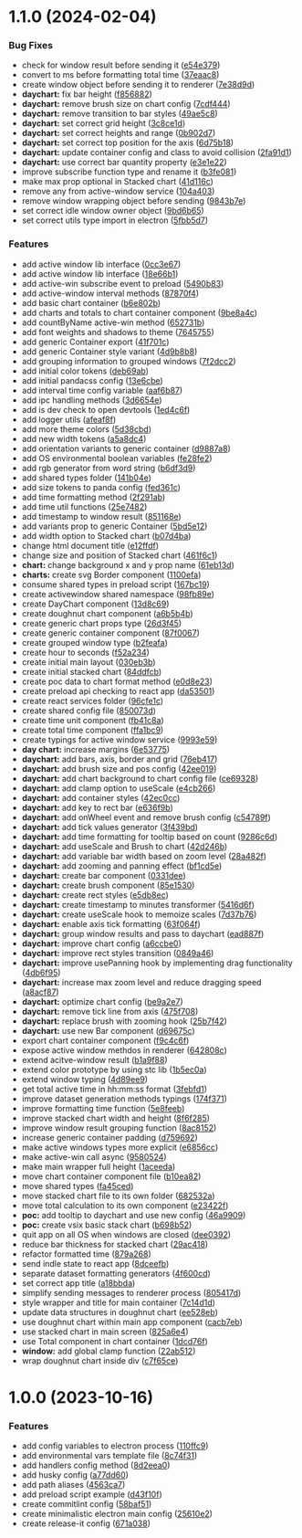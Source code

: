 

# 1.1.0 (2024-02-04)


### Bug Fixes

* check for window result before sending it ([e54e379](https://github.com/llapenna/focusyn/commit/e54e3796aa6cc3836a11dca2dbb90cfdbeaa09d0))
* convert to ms before formatting total time ([37eaac8](https://github.com/llapenna/focusyn/commit/37eaac8aa1c3d54485c701ec02505cd851a21dc6))
* create window object before sending it to renderer ([7e38d9d](https://github.com/llapenna/focusyn/commit/7e38d9d6105fdcdfa3ada5a6bd646d442a1e3c62))
* **daychart:** fix bar height ([f856882](https://github.com/llapenna/focusyn/commit/f8568822ab39680ad6b4ca05e2410cb710853d53))
* **daychart:** remove brush size on chart config ([7cdf444](https://github.com/llapenna/focusyn/commit/7cdf444d4ccd750049bdcb37d7ba8be04d93df08))
* **daychart:** remove transition to bar styles ([49ae5c8](https://github.com/llapenna/focusyn/commit/49ae5c8049205e4a17d81d9bd66f1435264e0ab2))
* **daychart:** set correct grid height ([3c8ce1d](https://github.com/llapenna/focusyn/commit/3c8ce1d38d7469f81945b3a64049f08d5f381520))
* **daychart:** set correct heights and range ([0b902d7](https://github.com/llapenna/focusyn/commit/0b902d7d5eadd57af142f90c35b6adf44b116755))
* **daychart:** set correct top position for the axis ([6d75b18](https://github.com/llapenna/focusyn/commit/6d75b182a66234af1e4f45e7a06da3b69f4b053a))
* **daychart:** update container config and class to avoid collision ([2fa91d1](https://github.com/llapenna/focusyn/commit/2fa91d14fa8a9f28bbdb1c3207ad04f0703d42ce))
* **daychart:** use correct bar quantity property ([e3e1e22](https://github.com/llapenna/focusyn/commit/e3e1e2238cf0c39c6cf1dca3041f90cb2335619c))
* improve subscribe function type and rename it ([b3fe081](https://github.com/llapenna/focusyn/commit/b3fe08184f56c576f0d24e179886a05684d08f04))
* make max prop optional in Stacked chart ([41d116c](https://github.com/llapenna/focusyn/commit/41d116cf8ea91e108841ceb6335388ec87afe915))
* remove any from active-window service ([104a403](https://github.com/llapenna/focusyn/commit/104a40347d5ccc8f27d3260d2e6cdc8ba08e856f))
* remove window wrapping object before sending ([9843b7e](https://github.com/llapenna/focusyn/commit/9843b7eeeea2733ccb2ac03820ba67b9ceed4c47))
* set correct idle window owner object ([9bd6b65](https://github.com/llapenna/focusyn/commit/9bd6b65a99281b87934513d4665313dfafefaac7))
* set correct utils type import in electron ([5fbb5d7](https://github.com/llapenna/focusyn/commit/5fbb5d7d2b1e0550947a81e747d5c2804ae0febb))


### Features

* add active window lib interface ([0cc3e67](https://github.com/llapenna/focusyn/commit/0cc3e6726f5b202221c08f7999af95a23ef28f3e))
* add active window lib interface ([18e66b1](https://github.com/llapenna/focusyn/commit/18e66b1d66fec485fa22a861ec1abe13903f0bde))
* add active-win subscribe event to preload ([5490b83](https://github.com/llapenna/focusyn/commit/5490b83f11620a0637b1f6ca234d65c007e84116))
* add active-window interval methods ([87870f4](https://github.com/llapenna/focusyn/commit/87870f49ad41d19665dd27d010ad721a101fce88))
* add basic chart container ([b6e802b](https://github.com/llapenna/focusyn/commit/b6e802b5d7e0b86bcc5df1f2273c934708dca94b))
* add charts and totals to chart container component ([9be8a4c](https://github.com/llapenna/focusyn/commit/9be8a4c85331505dc9dd245d5abba13038dad20a))
* add countByName active-win method ([652731b](https://github.com/llapenna/focusyn/commit/652731b78496384b237934599b81d8dd44b75155))
* add font weights and shadows to theme ([7645755](https://github.com/llapenna/focusyn/commit/764575544c62ea208244d47eafe13687d9bccd1e))
* add generic Container export ([41f701c](https://github.com/llapenna/focusyn/commit/41f701c7bd22fed01f54dc70d19e680f0812b66a))
* add generic Container style variant ([4d9b8b8](https://github.com/llapenna/focusyn/commit/4d9b8b85e69567756c97cfa1af5bf3324e92bc3c))
* add grouping information to grouped windows ([7f2dcc2](https://github.com/llapenna/focusyn/commit/7f2dcc23f96fcc6e855f38c25bed833ddc7f6c1e))
* add initial color tokens ([deb69ab](https://github.com/llapenna/focusyn/commit/deb69abb76d1e27cabdd6b9ebd8642b696c7f418))
* add initial pandacss config ([13e6cbe](https://github.com/llapenna/focusyn/commit/13e6cbe916e1f2d20511d6ef4ae4a9f1c5e3990b))
* add interval time config variable ([aaf6b87](https://github.com/llapenna/focusyn/commit/aaf6b876d8651f0ba947ca7f07fbcf53a93984a6))
* add ipc handling methods ([3d6654e](https://github.com/llapenna/focusyn/commit/3d6654e5e0a279245488485c0e02b953133f7691))
* add is dev check to open devtools ([1ed4c6f](https://github.com/llapenna/focusyn/commit/1ed4c6fb90000bbce5007a77143b3663c95f8baa))
* add logger utils ([afeaf8f](https://github.com/llapenna/focusyn/commit/afeaf8fc97ad39159eab493eeab1480caf87828c))
* add more theme colors ([5d38cbd](https://github.com/llapenna/focusyn/commit/5d38cbd4b5c2d8006baa5ed2baca2859c9f2b891))
* add new width tokens ([a5a8dc4](https://github.com/llapenna/focusyn/commit/a5a8dc491c3d7789fe5a3411883f9a885c4b9f69))
* add orientation variants to generic container ([d9887a8](https://github.com/llapenna/focusyn/commit/d9887a8eb5fd885af2e2646a6afed30d4a7a92d1))
* add OS environmental boolean variables ([fe28fe2](https://github.com/llapenna/focusyn/commit/fe28fe296e58d45511e56c87319e92e6bd3e7773))
* add rgb generator from word string ([b6df3d9](https://github.com/llapenna/focusyn/commit/b6df3d9613e69bf6ed88d59798ed84547b48f370))
* add shared types folder ([141b04e](https://github.com/llapenna/focusyn/commit/141b04edc8855972b7a178476f60451ded5f18de))
* add size tokens to panda config ([fed361c](https://github.com/llapenna/focusyn/commit/fed361c29eedcfeea067097ac8ee642a0806f594))
* add time formatting method ([2f291ab](https://github.com/llapenna/focusyn/commit/2f291ab5fa32ee7792e9eb61450721452f7b3dc3))
* add time util functions ([25e7482](https://github.com/llapenna/focusyn/commit/25e74821cc2e640a3055d5b5c81e144aa4076774))
* add timestamp to window result ([851168e](https://github.com/llapenna/focusyn/commit/851168e0f7ceb9a8beb3eeaa8f3b79cc94a05786))
* add variants prop to generic Container ([5bd5e12](https://github.com/llapenna/focusyn/commit/5bd5e12b98363c8312f41c4fe7a277272294380a))
* add width option to Stacked chart ([b07d4ba](https://github.com/llapenna/focusyn/commit/b07d4ba3132404852ab8dd2ed26d1aaf12494f3c))
* change html document title ([e12ffdf](https://github.com/llapenna/focusyn/commit/e12ffdf8333d9ed9dd4eff957fdc3b6b2e481433))
* change size and position of Stacked chart ([461f6c1](https://github.com/llapenna/focusyn/commit/461f6c103b4dcfc35d135ba416251c657490bdd8))
* **chart:** change background x and y prop name ([61eb13d](https://github.com/llapenna/focusyn/commit/61eb13d24316e53461665d7c051bc9600657724a))
* **charts:** create svg Border component ([1100efa](https://github.com/llapenna/focusyn/commit/1100efa1a1e5cddd14722badebf3edf0f8aefe93))
* consume shared types in preload script ([167bc19](https://github.com/llapenna/focusyn/commit/167bc19069a59581b651842e344f3acf9b2ec95d))
* create activewindow shared namespace ([98fb89e](https://github.com/llapenna/focusyn/commit/98fb89ed17f46d5f3dd3ce3741d44a33cf9bf7e7))
* create DayChart component ([13d8c69](https://github.com/llapenna/focusyn/commit/13d8c694cfe6981fa7b70e8764d87e9d27e40b47))
* create doughnut chart component ([a6b5b4b](https://github.com/llapenna/focusyn/commit/a6b5b4b3d2d5fa9dec6fcba63ebac4aeecff6fd5))
* create generic chart props type ([26d3f45](https://github.com/llapenna/focusyn/commit/26d3f4544a3c2d744a5e11646bede21b0d9e36ef))
* create generic container component ([87f0067](https://github.com/llapenna/focusyn/commit/87f0067e5a373d1ac124c0585caf68874f42c4af))
* create grouped window type ([b2feafa](https://github.com/llapenna/focusyn/commit/b2feafa198a36320be280d960ea38d32e8ea9934))
* create hour to seconds ([f52a234](https://github.com/llapenna/focusyn/commit/f52a2345f5340e9d1a90af604d1e5671a0828d66))
* create initial main layout ([030eb3b](https://github.com/llapenna/focusyn/commit/030eb3b6c2d86eef8736ac50cc5309044de640c3))
* create initial stacked chart ([84ddfcb](https://github.com/llapenna/focusyn/commit/84ddfcbe0a7fd4aa1906959bc024863982979f38))
* create poc data to chart format method ([e0d8e23](https://github.com/llapenna/focusyn/commit/e0d8e2342dd70c95b04dab09789fb0620cd6f71b))
* create preload api checking to react app ([da53501](https://github.com/llapenna/focusyn/commit/da535016c86474628d29ce189c244c47c84b7e92))
* create react services folder ([96cfe1c](https://github.com/llapenna/focusyn/commit/96cfe1cbb548fccc9774c547ff3d75f11c218466))
* create shared config file ([850073d](https://github.com/llapenna/focusyn/commit/850073d959be801c22acb31fcf8e3f7aa4234080))
* create time unit component ([fb41c8a](https://github.com/llapenna/focusyn/commit/fb41c8a1ca7b5dc22ad56736f7645b5edf0b5f14))
* create total time component ([ffa1bc9](https://github.com/llapenna/focusyn/commit/ffa1bc9baa978ff24b31139d02f083c937621ce7))
* create typings for active window service ([9993e59](https://github.com/llapenna/focusyn/commit/9993e59a6eca653528aaeae4277c6937bf245ca9))
* **day chart:** increase margins ([6e53775](https://github.com/llapenna/focusyn/commit/6e53775b7775edce53fef864a046e2b2f73f2299))
* **daychart:** add bars, axis, border and grid ([76eb417](https://github.com/llapenna/focusyn/commit/76eb41729c56ea04b1ad74b8292a3d956ea0e782))
* **daychart:** add brush size and pos config ([42ee019](https://github.com/llapenna/focusyn/commit/42ee0190ecaa85a7cdcc033ba6d9afc6d93b5f8e))
* **daychart:** add chart background to chart config file ([ce69328](https://github.com/llapenna/focusyn/commit/ce693281acf4c44b323c4dafe2611c42ad6ce153))
* **daychart:** add clamp option to useScale ([e4cb266](https://github.com/llapenna/focusyn/commit/e4cb26639662facc6d8486dec42f8fda6c6d0ce0))
* **daychart:** add container styles ([42ec0cc](https://github.com/llapenna/focusyn/commit/42ec0cc07b2fcb421e3449e9a250041a0eb32b56))
* **daychart:** add key to rect bar ([e636f9b](https://github.com/llapenna/focusyn/commit/e636f9b1761ad0b304edc12c14af78dc5d09f3d1))
* **daychart:** add onWheel event and remove brush config ([c54789f](https://github.com/llapenna/focusyn/commit/c54789fffcc1e91e2401e5ff74c6f65dc9d144d8))
* **daychart:** add tick values generator ([3f439bd](https://github.com/llapenna/focusyn/commit/3f439bde30e24067869d237e3d6aad0856dfc223))
* **daychart:** add time formatting for tooltip based on count ([9286c6d](https://github.com/llapenna/focusyn/commit/9286c6d5e8ffc484a456a66ba2e0cdab8e21e8cc))
* **daychart:** add useScale and Brush to chart ([42d246b](https://github.com/llapenna/focusyn/commit/42d246be7e2bc0c58d58c63b2acae390eb0a0acd))
* **daychart:** add variable bar width based on zoom level ([28a482f](https://github.com/llapenna/focusyn/commit/28a482f617f10618c6c56c82f8a01c5488463e7f))
* **daychart:** add zooming and panning effect ([bf1cd5e](https://github.com/llapenna/focusyn/commit/bf1cd5e7a86f3b04f4b50d38991fe790402d5ecb))
* **daychart:** create bar component ([0331dee](https://github.com/llapenna/focusyn/commit/0331dee862f13afee7ecd67327eb65acde6166fc))
* **daychart:** create brush component ([85e1530](https://github.com/llapenna/focusyn/commit/85e1530011693084696fa245a407221a3dce2b5b))
* **daychart:** create rect styles ([e5db8ec](https://github.com/llapenna/focusyn/commit/e5db8ec0a9d6805d7f5ce6e10ea28de5e2da34d7))
* **daychart:** create timestamp to minutes transformer ([5416d6f](https://github.com/llapenna/focusyn/commit/5416d6f98c2dc55ce25efce5d764bd5cd530c2e9))
* **daychart:** create useScale hook to memoize scales ([7d37b76](https://github.com/llapenna/focusyn/commit/7d37b76c307e888c5b60d631622822c2938c29fd))
* **daychart:** enable axis tick formatting ([63f064f](https://github.com/llapenna/focusyn/commit/63f064fbff27a1db6c6b6f9b691bf202d4fa7aa9))
* **daychart:** group window results and pass to daychart ([ead887f](https://github.com/llapenna/focusyn/commit/ead887f978da2ef575ffd0e5c344fa8f77b5b6b8))
* **daychart:** improve chart config ([a6ccbe0](https://github.com/llapenna/focusyn/commit/a6ccbe0f809155cea1848e89213fa905d25a52d9))
* **daychart:** improve rect styles transition ([0849a46](https://github.com/llapenna/focusyn/commit/0849a46721bddd6480bdba772701667e331c4098))
* **daychart:** improve usePanning hook by implementing drag functionality ([4db6f95](https://github.com/llapenna/focusyn/commit/4db6f95aadff753448de7cc3ac34044c954e3756))
* **daychart:** increase max zoom level and reduce dragging speed ([a8acf87](https://github.com/llapenna/focusyn/commit/a8acf87acf9710fe2d2a549a15030b497895e7dd))
* **daychart:** optimize chart config ([be9a2e7](https://github.com/llapenna/focusyn/commit/be9a2e78ce4b3af1af2265b612eec36131d1ca6b))
* **daychart:** remove tick line from axis ([475f708](https://github.com/llapenna/focusyn/commit/475f708807376ac536e57776abab0a665be17ee5))
* **daychart:** replace brush with zooming hook ([25b7f42](https://github.com/llapenna/focusyn/commit/25b7f4262d251af6be053feef670a8007543eb21))
* **daychart:** use new Bar component ([d69675c](https://github.com/llapenna/focusyn/commit/d69675c5df7c8bd0842336eacaf64ff82a143892))
* export chart container component ([f9c4c6f](https://github.com/llapenna/focusyn/commit/f9c4c6fd895482ea9ad603bf994fd3c08726d4e6))
* expose active window methdos in renderer ([642808c](https://github.com/llapenna/focusyn/commit/642808c07d704828a8c4ceb19e5f9293f0c26602))
* extend acitve-window result ([b1a9f88](https://github.com/llapenna/focusyn/commit/b1a9f88627b1947a8feace467958f2d2237812ee))
* extend color prototype by using stc lib ([1b5ec0a](https://github.com/llapenna/focusyn/commit/1b5ec0aee9b122e046ce1a0d7dd47321a7165356))
* extend window typing ([4d89ee9](https://github.com/llapenna/focusyn/commit/4d89ee913cd898d1b154bfa7b5d49fcba7b67f44))
* get total active time in hh:mm:ss format ([3febfd1](https://github.com/llapenna/focusyn/commit/3febfd12bd500a087a8c970b74cce8de7cbf9782))
* improve dataset generation methods typings ([174f371](https://github.com/llapenna/focusyn/commit/174f371d2e438cf398e2171118b7d5c3b037ba64))
* improve formatting time function ([5e8feeb](https://github.com/llapenna/focusyn/commit/5e8feeb583133d815bd736dbf9f26cb9ace01293))
* improve stacked chart width and height ([8f6f285](https://github.com/llapenna/focusyn/commit/8f6f285d6c926381e2b8781c4d07e24c179890f1))
* improve window result grouping function ([8ac8152](https://github.com/llapenna/focusyn/commit/8ac81526d45092bb03b3860a4066e941927bac0f))
* increase generic container padding ([d759692](https://github.com/llapenna/focusyn/commit/d75969217f76206f23696800c28763b33635e621))
* make active windows types more explicit ([e6856cc](https://github.com/llapenna/focusyn/commit/e6856cc19d808a9563c22cc64d9fc351fab49665))
* make active-win call async ([9580524](https://github.com/llapenna/focusyn/commit/9580524d3d2d85aa94f0e748b03b94d936aedd09))
* make main wrapper full height ([1aceeda](https://github.com/llapenna/focusyn/commit/1aceeda9381ba893045afec5cf820d1224478260))
* move chart container component file ([b10ea82](https://github.com/llapenna/focusyn/commit/b10ea826bcebc98b87bbc09a5f49777c7ae8167a))
* move shared types ([fa45ced](https://github.com/llapenna/focusyn/commit/fa45ceda3930c6fb740b56700d167cdcd0cc4acf))
* move stacked chart file to its own folder ([682532a](https://github.com/llapenna/focusyn/commit/682532afb1e70d091b2d5a9e08ba9e54f257ca29))
* move total calculation to its own component ([e23422f](https://github.com/llapenna/focusyn/commit/e23422f4add34825088d3d75d835e0347a7fb622))
* **poc:** add tooltip to daychart and use new config ([46a9909](https://github.com/llapenna/focusyn/commit/46a9909664c611fb9681620e0c81316650064a35))
* **poc:** create vsix basic stack chart ([b698b52](https://github.com/llapenna/focusyn/commit/b698b527bdbe586f394ceea6f884e618f2f469ea))
* quit app on all OS when windows are closed ([dee0392](https://github.com/llapenna/focusyn/commit/dee03923bd30dbd74b8a5a0b2f281bda66247444))
* reduce bar thickness for stacked chart ([29ac418](https://github.com/llapenna/focusyn/commit/29ac4187880b99e90b4610720e24f0e13a2aa720))
* refactor formatted time ([879a268](https://github.com/llapenna/focusyn/commit/879a268558761a985ecb2edd30079c6787e87519))
* send indle state to react app ([8dceefb](https://github.com/llapenna/focusyn/commit/8dceefba0ae710fe313ff6d0a72f51c309b4cc3e))
* separate dataset formatting generators ([4f600cd](https://github.com/llapenna/focusyn/commit/4f600cd0d0afc433731e66c792e6881cc4c54695))
* set correct app title ([a18bbda](https://github.com/llapenna/focusyn/commit/a18bbda14b233b96161291bb3ba7d579252f7334))
* simplify sending messages to renderer process ([805417d](https://github.com/llapenna/focusyn/commit/805417dfe0819434794980574a488993b8b8488a))
* style wrapper and title for main container ([7c14d1d](https://github.com/llapenna/focusyn/commit/7c14d1d3746eedd9eda57243f64e5b4f69f7ede9))
* update data structures in doughnut chart ([ee528eb](https://github.com/llapenna/focusyn/commit/ee528eb6fc70b26ca5d9adea0cc9cd738a050874))
* use doughnut chart within main app component ([cacb7eb](https://github.com/llapenna/focusyn/commit/cacb7ebe8eb32340c334fec2c00d9f413f2aeea7))
* use stacked chart in main screen ([825a6e4](https://github.com/llapenna/focusyn/commit/825a6e4724f894981186167e1bd26b9ebd5b9295))
* use Total component in chart container ([1dcd76f](https://github.com/llapenna/focusyn/commit/1dcd76f7083a23b73a26f20aee0f45cd52bcf8d3))
* **window:** add global clamp function ([22ab512](https://github.com/llapenna/focusyn/commit/22ab5128a56184d6b344156cb679d5f2c307d01f))
* wrap doughnut chart inside div ([c7f65ce](https://github.com/llapenna/focusyn/commit/c7f65cec2446c3ad67827a9bec5eb2d15cc6ede9))

# 1.0.0 (2023-10-16)


### Features

* add config variables to electron process ([110ffc9](https://github.com/llapenna/electron-react-starter/commit/110ffc98a4ced2274b3d037e50c88e05805613f0))
* add environmental vars template file ([8c74f31](https://github.com/llapenna/electron-react-starter/commit/8c74f31d67392bea512a6fb37d1dccfad6dfa45a))
* add handlers config method ([8d2eea0](https://github.com/llapenna/electron-react-starter/commit/8d2eea03390fd42ca6e64ef2d59b809c16455a62))
* add husky config ([a77dd60](https://github.com/llapenna/electron-react-starter/commit/a77dd60e2c3e72feac460c6de71b37a60be3f1f2))
* add path aliases ([4563ca7](https://github.com/llapenna/electron-react-starter/commit/4563ca75119fcae07e95cbe6a4f0c25b108a70af))
* add preload script example ([d43f10f](https://github.com/llapenna/electron-react-starter/commit/d43f10f6eae7bd24ffe92c52b5f952962a9cbd5a))
* create commitlint config ([58baf51](https://github.com/llapenna/electron-react-starter/commit/58baf51722f84c28fcead9b3474f43335339cecf))
* create minimalistic electron main config ([25610e2](https://github.com/llapenna/electron-react-starter/commit/25610e2ab9330509e096ba6de1014186f0686fc9))
* create release-it config ([671a038](https://github.com/llapenna/electron-react-starter/commit/671a0383a7c54502b230d7680ce6bbce1709c5ab))